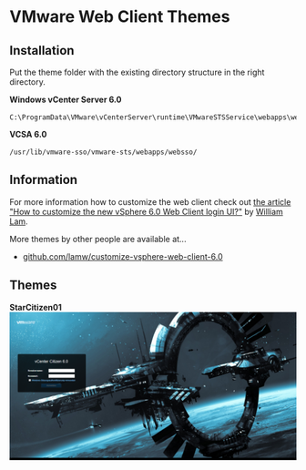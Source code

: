 # VMware Web Client Themes

## Installation
Put the theme folder with the existing directory structure in the right directory.

**Windows vCenter Server 6.0**

    C:\ProgramData\VMware\vCenterServer\runtime\VMwareSTSService\webapps\websso\

**VCSA 6.0**

    /usr/lib/vmware-sso/vmware-sts/webapps/websso/

## Information

For more information how to customize the web client check out [the article "How to customize the new vSphere 6.0 Web Client login UI?"](http://www.virtuallyghetto.com/2015/02/how-to-customize-the-new-vsphere-6-0-web-client-login-ui.html) by [William Lam](http://twitter.com/lamw).

More themes by other people are available at...
 * [github.com/lamw/customize-vsphere-web-client-6.0](https://github.com/lamw/customize-vsphere-web-client-6.0)

## Themes
**StarCitizen01**
![Screenshot of StarCitizen01 Theme](themes/starcitizen1/screenshot.png)
